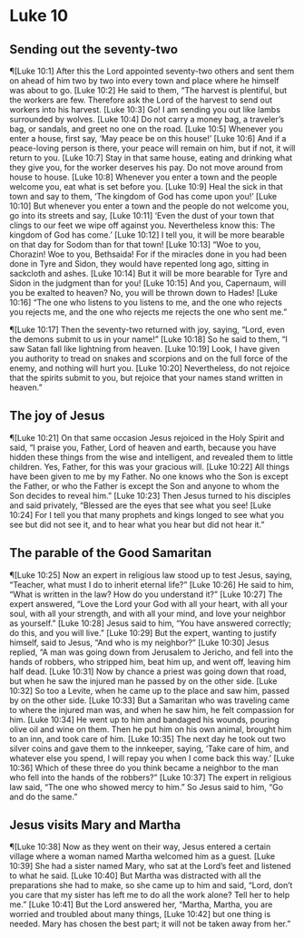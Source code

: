 # Luke 10

## Sending out the seventy-two
¶[Luke 10:1] After this the Lord appointed seventy-two others and sent them on ahead of him two by two into every town and place where he himself was about to go.
[Luke 10:2] He said to them, “The harvest is plentiful, but the workers are few. Therefore ask the Lord of the harvest to send out workers into his harvest.
[Luke 10:3] Go! I am sending you out like lambs surrounded by wolves.
[Luke 10:4] Do not carry a money bag, a traveler’s bag, or sandals, and greet no one on the road.
[Luke 10:5] Whenever you enter a house, first say, ‘May peace be on this house!’
[Luke 10:6] And if a peace-loving person is there, your peace will remain on him, but if not, it will return to you.
[Luke 10:7] Stay in that same house, eating and drinking what they give you, for the worker deserves his pay. Do not move around from house to house.
[Luke 10:8] Whenever you enter a town and the people welcome you, eat what is set before you.
[Luke 10:9] Heal the sick in that town and say to them, ‘The kingdom of God has come upon you!’
[Luke 10:10] But whenever you enter a town and the people do not welcome you, go into its streets and say,
[Luke 10:11] ‘Even the dust of your town that clings to our feet we wipe off against you. Nevertheless know this: The kingdom of God has come.’
[Luke 10:12] I tell you, it will be more bearable on that day for Sodom than for that town!
[Luke 10:13] “Woe to you, Chorazin! Woe to you, Bethsaida! For if the miracles done in you had been done in Tyre and Sidon, they would have repented long ago, sitting in sackcloth and ashes.
[Luke 10:14] But it will be more bearable for Tyre and Sidon in the judgment than for you!
[Luke 10:15] And you, Capernaum, will you be exalted to heaven? No, you will be thrown down to Hades!
[Luke 10:16] “The one who listens to you listens to me, and the one who rejects you rejects me, and the one who rejects me rejects the one who sent me.”

¶[Luke 10:17] Then the seventy-two returned with joy, saying, “Lord, even the demons submit to us in your name!”
[Luke 10:18] So he said to them, “I saw Satan fall like lightning from heaven.
[Luke 10:19] Look, I have given you authority to tread on snakes and scorpions and on the full force of the enemy, and nothing will hurt you.
[Luke 10:20] Nevertheless, do not rejoice that the spirits submit to you, but rejoice that your names stand written in heaven.”

## The joy of Jesus
¶[Luke 10:21] On that same occasion Jesus rejoiced in the Holy Spirit and said, “I praise you, Father, Lord of heaven and earth, because you have hidden these things from the wise and intelligent, and revealed them to little children. Yes, Father, for this was your gracious will.
[Luke 10:22] All things have been given to me by my Father. No one knows who the Son is except the Father, or who the Father is except the Son and anyone to whom the Son decides to reveal him.”
[Luke 10:23] Then Jesus turned to his disciples and said privately, “Blessed are the eyes that see what you see!
[Luke 10:24] For I tell you that many prophets and kings longed to see what you see but did not see it, and to hear what you hear but did not hear it.”

## The parable of the Good Samaritan
¶[Luke 10:25] Now an expert in religious law stood up to test Jesus, saying, “Teacher, what must I do to inherit eternal life?”
[Luke 10:26] He said to him, “What is written in the law? How do you understand it?”
[Luke 10:27] The expert answered, “Love the Lord your God with all your heart, with all your soul, with all your strength, and with all your mind, and love your neighbor as yourself.”
[Luke 10:28] Jesus said to him, “You have answered correctly; do this, and you will live.”
[Luke 10:29] But the expert, wanting to justify himself, said to Jesus, “And who is my neighbor?”
[Luke 10:30] Jesus replied, “A man was going down from Jerusalem to Jericho, and fell into the hands of robbers, who stripped him, beat him up, and went off, leaving him half dead.
[Luke 10:31] Now by chance a priest was going down that road, but when he saw the injured man he passed by on the other side.
[Luke 10:32] So too a Levite, when he came up to the place and saw him, passed by on the other side.
[Luke 10:33] But a Samaritan who was traveling came to where the injured man was, and when he saw him, he felt compassion for him.
[Luke 10:34] He went up to him and bandaged his wounds, pouring olive oil and wine on them. Then he put him on his own animal, brought him to an inn, and took care of him.
[Luke 10:35] The next day he took out two silver coins and gave them to the innkeeper, saying, ‘Take care of him, and whatever else you spend, I will repay you when I come back this way.’
[Luke 10:36] Which of these three do you think became a neighbor to the man who fell into the hands of the robbers?”
[Luke 10:37] The expert in religious law said, “The one who showed mercy to him.” So Jesus said to him, “Go and do the same.”

## Jesus visits Mary and Martha
¶[Luke 10:38] Now as they went on their way, Jesus entered a certain village where a woman named Martha welcomed him as a guest.
[Luke 10:39] She had a sister named Mary, who sat at the Lord’s feet and listened to what he said.
[Luke 10:40] But Martha was distracted with all the preparations she had to make, so she came up to him and said, “Lord, don’t you care that my sister has left me to do all the work alone? Tell her to help me.”
[Luke 10:41] But the Lord answered her, “Martha, Martha, you are worried and troubled about many things,
[Luke 10:42] but one thing is needed. Mary has chosen the best part; it will not be taken away from her.”
